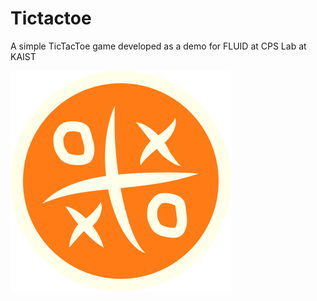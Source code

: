 # Tictactoe
A simple TicTacToe game developed as a demo for FLUID at CPS Lab at KAIST 

![Logo](./logo.svg)
